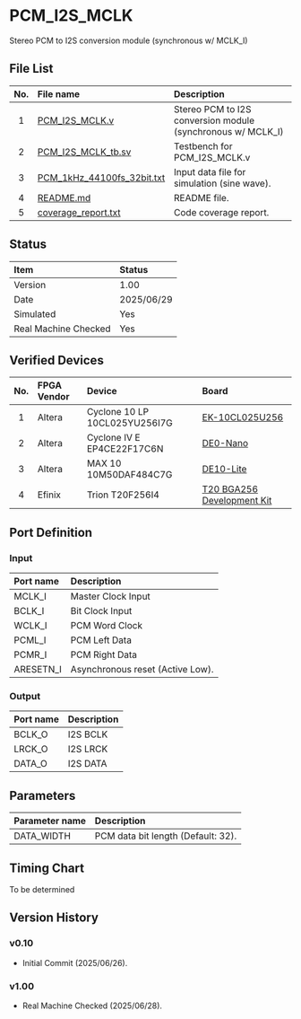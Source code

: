 # PCM_I2S_MCLK
Stereo PCM to I2S conversion module (synchronous w/ MCLK_I)

## File List
| No. |File name|Description|
|:---:|:-------------------------|:----------|
|  1  |[PCM_I2S_MCLK.v](./PCM_I2S_MCLK.v)|Stereo PCM to I2S conversion module (synchronous w/ MCLK_I)|
|  2  |[PCM_I2S_MCLK_tb.sv](./PCM_I2S_MCLK_tb.sv)|Testbench for PCM_I2S_MCLK.v|
|  3  |[PCM_1kHz_44100fs_32bit.txt](./PCM_1kHz_44100fs_32bit.txt)|Input data file for simulation (sine wave).|
|  4  |[README.md](./README.md)|README file.|
|  5  |[coverage_report.txt](./coverage_report.txt)|Code coverage report.|

## Status
|Item|Status|
|:------|:---------|
|Version|1.00|
|Date   |2025/06/29|
|Simulated|Yes|
|Real Machine Checked|Yes|

## Verified Devices
|No.|FPGA Vendor|Device|Board|
|:-:|:----------|:-----|:----|
|1|Altera|Cyclone 10 LP 10CL025YU256I7G|[EK-10CL025U256](https://www.intel.com/content/www/us/en/products/details/fpga/development-kits/cyclone/10-lp-evaluation-kit.html)|
|2|Altera|Cyclone IV E EP4CE22F17C6N|[DE0-Nano](https://www.terasic.com.tw/cgi-bin/page/archive.pl?No=593)|
|3|Altera|MAX 10 10M50DAF484C7G|[DE10-Lite](https://www.terasic.com.tw/cgi-bin/page/archive.pl?Language=English&CategoryNo=234&No=1021)|
|4|Efinix|Trion T20F256I4|[T20 BGA256 Development Kit](https://www.efinixinc.com/products-devkits-triont20.html)|

## Port Definition
### Input
|Port name|Description|
|:--------|:----------|
|MCLK_I|Master Clock Input|
|BCLK_I|Bit Clock Input|
|WCLK_I|PCM Word Clock|
|PCML_I|PCM Left Data|
|PCMR_I|PCM Right Data|
|ARESETN_I|Asynchronous reset (Active Low).|

### Output
|Port name|Description|
|:--------|:----------|
|BCLK_O|I2S BCLK|
|LRCK_O|I2S LRCK|
|DATA_O|I2S DATA|

## Parameters
|Parameter name|Description|
|:-------------|:----------|
|DATA_WIDTH|PCM data bit length (Default: 32).|

## Timing Chart
To be determined

## Version History
### v0.10
- Initial Commit (2025/06/26).
### v1.00
- Real Machine Checked (2025/06/28).
